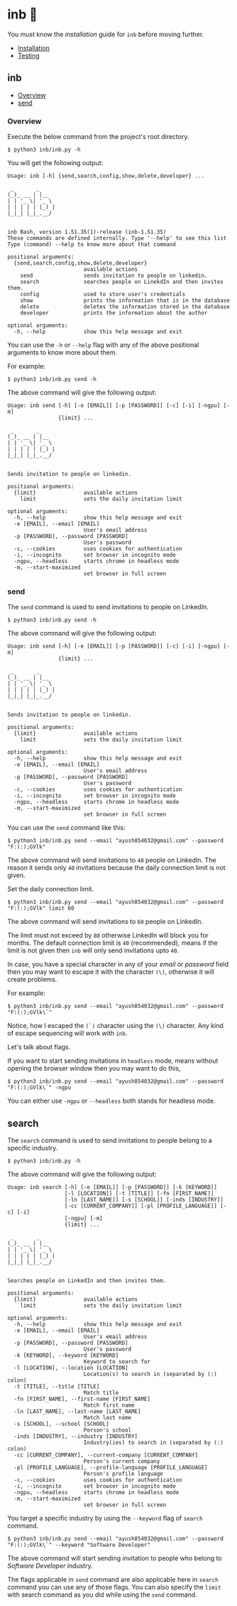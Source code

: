 # inb 🤖

You must know the _installation_ guide for `inb` before moving further.

- [Installation][_installation]
- [Testing][_testing]

## inb

- [Overview](#overview)
- [send](#send)

### Overview

Execute the below command from the project's root directory.

```shell
$ python3 inb/inb.py -h
```

You will get the following output:

```
Usage: inb [-h] {send,search,config,show,delete,developer} ...

 _       _
(_)_ __ | |__
| | '_ \| '_ \
| | | | | |_) |
|_|_| |_|_.__/


inb Bash, version 1.51.35(1)-release (inb-1.51.35)
These commands are defined internally. Type '--help' to see this list
Type (command) --help to know more about that command

positional arguments:
  {send,search,config,show,delete,developer}
                        available actions
    send                sends invitation to people on linkedin.
    search              searches people on LinekdIn and then invites them.
    config              used to store user's credentials
    show                prints the information that is in the database
    delete              deletes the information stored in the database
    developer           prints the information about the author

optional arguments:
  -h, --help            show this help message and exit
```

You can use the `-h` or `--help` flag with any of the above positional arguments to know more about them.

For example:

```shell
$ python3 inb/inb.py send -h
```

The above command will give the following output:

```
Usage: inb send [-h] [-e [EMAIL]] [-p [PASSWORD]] [-c] [-i] [-ngpu] [-m]
                {limit} ...

 _       _     
(_)_ __ | |__  
| | '_ \| '_ \ 
| | | | | |_) |
|_|_| |_|_.__/ 
               

Sends invitation to people on linkedin.

positional arguments:
  {limit}               available actions
    limit               sets the daily invitation limit

optional arguments:
  -h, --help            show this help message and exit
  -e [EMAIL], --email [EMAIL]
                        User's email address
  -p [PASSWORD], --password [PASSWORD]
                        User's password
  -c, --cookies         uses cookies for authentication
  -i, --incognito       set browser in incognito mode
  -ngpu, --headless     starts chrome in headless mode
  -m, --start-maximized
                        set browser in full screen
```

### send

The `send` command is used to send invitations to people on LinkedIn.

```shell
$ python3 inb/inb.py send -h
```

The above command will give the following output:

```
Usage: inb send [-h] [-e [EMAIL]] [-p [PASSWORD]] [-c] [-i] [-ngpu] [-m]
                {limit} ...

 _       _     
(_)_ __ | |__  
| | '_ \| '_ \ 
| | | | | |_) |
|_|_| |_|_.__/ 
               

Sends invitation to people on linkedin.

positional arguments:
  {limit}               available actions
    limit               sets the daily invitation limit

optional arguments:
  -h, --help            show this help message and exit
  -e [EMAIL], --email [EMAIL]
                        User's email address
  -p [PASSWORD], --password [PASSWORD]
                        User's password
  -c, --cookies         uses cookies for authentication
  -i, --incognito       set browser in incognito mode
  -ngpu, --headless     starts chrome in headless mode
  -m, --start-maximized
                        set browser in full screen
```

You can use the `send` command like this:

```shell
$ python3 inb/inb.py send --email "ayush854032@gmail.com" --password "F:(:);GVlk"
```

The above command will send invitations to `40` people on LinkedIn. The reason it sends only `40` invitations because the daily
connection limit is not given.

Set the daily connection limit.

```shell
$ python3 inb/inb.py send --email "ayush854032@gmail.com" --password "F:(:);GVlk" limit 60
```

The above command will send invitations to `60` people on LinkedIn.

The limit must not exceed by `80` otherwise LinkedIn will block you for months. The default connection limit is `40` (recommended),
means if the limit is not given then `inb` will only send invitations upto `40`.

In case, you have a special character in any of your _email_ or _password_ field then you may want to escape it with the character
`(\)`, otherwise it will create problems.

For example:

```shell
$ python3 inb/inb.py send --email "ayush854032@gmail.com" --password "F:(:);GVlk\`"
```

Notice, how I escaped the ```(`)``` character using the `(\)` character. Any kind of escape sequencing will work with `inb`.

Let's talk about flags.

If you want to start sending invitations in `headless` mode, means without opening the browser window then you may want to do this,

```shell
$ python3 inb/inb.py send --email "ayush854032@gmail.com" --password "F:(:);GVlk\`" -ngpu
```

You can either use `-ngpu` or `--headless` both stands for headless mode.

## search

The `search` command is used to send invitations to people belong to a specific industry.

```shell
$ python3 inb/inb.py -h
```

The above command will give the following output:

```
Usage: inb search [-h] [-e [EMAIL]] [-p [PASSWORD]] [-k [KEYWORD]]
                  [-l [LOCATION]] [-t [TITLE]] [-fn [FIRST_NAME]]
                  [-ln [LAST_NAME]] [-s [SCHOOL]] [-inds [INDUSTRY]]
                  [-cc [CURRENT_COMPANY]] [-pl [PROFILE_LANGUAGE]] [-c] [-i]
                  [-ngpu] [-m]
                  {limit} ...

 _       _     
(_)_ __ | |__  
| | '_ \| '_ \ 
| | | | | |_) |
|_|_| |_|_.__/ 
               

Searches people on LinkedIn and then invites them.

positional arguments:
  {limit}               available actions
    limit               sets the daily invitation limit

optional arguments:
  -h, --help            show this help message and exit
  -e [EMAIL], --email [EMAIL]
                        User's email address
  -p [PASSWORD], --password [PASSWORD]
                        User's password
  -k [KEYWORD], --keyword [KEYWORD]
                        Keyword to search for
  -l [LOCATION], --location [LOCATION]
                        Location(s) to search in (separated by (:) colon)
  -t [TITLE], --title [TITLE]
                        Match title
  -fn [FIRST_NAME], --first-name [FIRST_NAME]
                        Match first name
  -ln [LAST_NAME], --last-name [LAST_NAME]
                        Match last name
  -s [SCHOOL], --school [SCHOOL]
                        Person's school
  -inds [INDUSTRY], --industry [INDUSTRY]
                        Industry(ies) to search in (separated by (:) colon)
  -cc [CURRENT_COMPANY], --current-company [CURRENT_COMPANY]
                        Person's current company
  -pl [PROFILE_LANGUAGE], --profile-language [PROFILE_LANGUAGE]
                        Person's profile language
  -c, --cookies         uses cookies for authentication
  -i, --incognito       set browser in incognito mode
  -ngpu, --headless     starts chrome in headless mode
  -m, --start-maximized
                        set browser in full screen
```

You target a specific industry by using the `--keyword` flag of `search` command.

```shell
$ python3 inb/inb.py send --email "ayush854032@gmail.com" --password "F:(:);GVlk\`" --keyword "Software Developer"
```

The above command will start sending invitation to people who belong to _Software Developer_ industry.

The flags applicable in `send` command are also applicable here in `search` command you can use any of those flags. You can also 
specify the `limit` with search command as you did while using the `send` command.

<!-- Definitions -->

[_installation]: https://github.com/JoshiAyush/inb/blob/master/docs/commence/installation.md
[_testing]: https://github.com/JoshiAyush/inb/blob/master/docs/commence/testing.md
